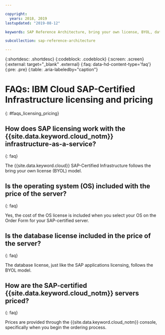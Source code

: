 ```yaml
---

copyright:
  years: 2018, 2019
lastupdated: "2019-08-12"

keywords: SAP Reference Architecture, bring your own license, BYOL, database

subcollection: sap-reference-architecture

---
```


{:shortdesc: .shortdesc}
{:codeblock: .codeblock}
{:screen: .screen}
{:external: target="_blank" .external}
{:faq: data-hd-content-type='faq'}
{:pre: .pre}
{:table: .aria-labeledby="caption"}

# FAQs: IBM Cloud SAP-Certified Infrastructure licensing and pricing
{: #faqs_licensing_pricing}

## How does SAP licensing work with the {{site.data.keyword.cloud_notm}} infrastructure-as-a-service?
{: faq}

The {{site.data.keyword.cloud}} SAP-Certified Infrastructure follows the bring your own license (BYOL) model.

## Is the operating system (OS) included with the price of the server?
{: faq}

Yes, the cost of the OS license is included when you select your OS on the Order Form for your SAP-certified server.

## Is the database license included in the price of the server?
{: faq}

The database license, just like the SAP applications licensing, follows the BYOL model.

## How are the SAP-certified {{site.data.keyword.cloud_notm}} servers priced?
{: faq}

Prices are provided through the {{site.data.keyword.cloud_notm}} console, specifically when you begin the ordering process.
